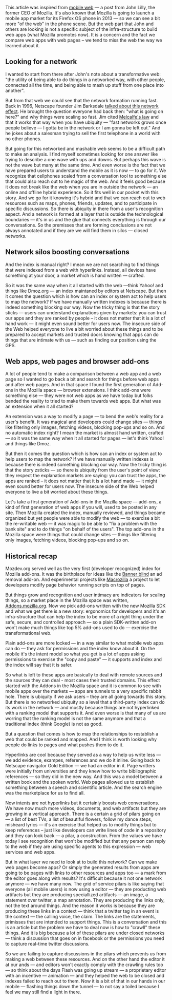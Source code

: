 This article was inspired from [mobile web](http://lilly.tumblr.com/post/38236111289/the-mobile-web) — a post from John Lilly, the former CEO of Mozilla. It's also known that Mozilla is going to launch a mobile app market for its Firefox OS phone in 2013 — so we can see a bit more "of the web" in the phone scene. But the web part that John and others are looking is not a specific subject of the infra-structure to build web apps (what Mozilla promotes now). It is a concern and the fact we compare web apps with web pages – we tend to miss the web the way we learned about it.  

## Looking for a network 

I wanted to start from there after John's note about a transformative web: "the utility of being able to do things in a networked way, with other people, connected all the time, and being able to mash up stuff from one place into another".

But from that web we could see that the network formation running fast. Back in 1996, Netscape founder Jim Barksdale [talked about this network effect](http://www.youtube.com/watch?v=wgufqTgsPsI). He brought the question everyone had back then: "what is going on here?" and why things were scaling so fast. Jim cited [Melcalfe's law](http://en.wikipedia.org/wiki/Metcalfe%27s_law) and that it works that way when you have ubiquity — "fast networks grows once people believe — I gotta be in the network or I am gonna be left out." And he jokes about a salesman trying to sell the first telephone in a world with no other phones. 

But going for this networked and mashable web seems to be a difficult path to make an analysis. I find myself sometimes looking for one answer like trying to describe a one wave with ups and downs. But perhaps this wave is not the wave but many at the same time. And even worse is the fact that we have prepared users to understand the mobile as it is now — to go for it. We recognize that cellphones scaled from a conversation tool to something else that could also reach out to he magic of the web. And it feels good because it does not break like the web when you are in outside the network — an online and offline hybrid experience. So it fits well in our pocket with this story. And we go for it knowing it's hybrid and that we can reach out to web resources such as maps, phones, friends, updates, and to participate in specific discussions. So there is ubiquity in there from a user's recognition aspect. And a network is formed at a layer that is outside the technological boundaries — it's in us and the glue that connects everything is through our conversations. So the premisses that are forming conclusions are not always annotated and if they are we will find them in silos — closed networks. 

## Network silos boosting conversations

And the index is manual right? I mean we are not searching to find things that were indexed from a web with hyperlinks. Instead, all devices have something at your door, a market which is hand written — crafted. 

So it was the same way when it all started with the web —think Yahoo! and things like Dmoz.org — an index maintaned by editors at Netscape. But then it comes the question which is how can an index or system act to help users to map the network? If we have manually written indexes is because there is indeed something blocking our way. Now the tricky thing is that the story sticks — users can understand explanations given by markets: you can trust our apps and they are ranked by people – it does not matter that it is a lot of hand work  — it might even sound better for users now. The insecure side of the Web helped everyone to live a bit worried about these things and to be prepared to accept markets and trusted doors knowing that apps can do things that are intimate with us — such as finding our position using the GPS. 

## Web apps, web pages and browser add-ons

A lot of people tend to make a comparison between a web app and a web page so I wanted to go back a bit and search for things before web apps and after web pages. And in that space I found the first generation of Add-ons in the Mozilla space — browser extensions. I think add-ons were something else — they were not web apps as we have today but folks bended the reality to tried to make them towards web apps. But what was an extension when it all started? 

An extension was a way to modify a page — to bend the web's reality for a user's benefit. It was magical and developers could change sites — things like filtering only images, fetching videos, blocking pop-ups and so on. And no automatic index right? I mean the market is almost hand written, crafted — so it was the same way when it all started for pages — let's think Yahoo! and things like Dmoz.

But then it comes the question which is how can an index or system act to help users to map the network? If we have manually written indexes is because there is indeed something blocking our way. Now the tricky thing is that the story zsticks — so there is ubiquity from the user's point of view: they respect the explanation markets are saying: you can trust the apps, the apps are ranked – it does not matter that it is a lot hand made — it might even sound better for users now. The insecure side of the Web helped everyone to live a bit worried about these things. 

Let's take a first generation of Add-ons in the Mozilla space — add-ons, a kind of first generation of web apps if you will, used to be posted in any site. Then Mozilla created the index, manually reviewed, and things became organized but yet people were able to modify the web — to exercise a bit the re-writable web — it was magic to be able to "fix a problem with the bank site" and to do things "on behalf of the users". The top add-ons in the Mozilla space were things that could change sites — things like filtering only images, fetching videos, blocking pop-ups and so on. 

## Historical recap

Mozdev.org served well as the very first (developer recognized) index for Mozilla add-ons. It was the birthplace for ideas like the [Banner blind](http://bannerblind.mozdev.org/) an ad removal add-on. And experimental projects like [Macrozilla](http://macrozilla.mozdev.org/) a project to let developers modify page behavior running scripts on top of pages. 

But things grow and recognition and user intimacy are indicators for scaling things, so a market place in the Mozilla space was written, [Addons.mozilla.org](http://addons.mozilla.org). Now we pick add-ons written with the new Mozilla SDK and what we get there is a new story: ergonomics for developers and it's an infra-structure that can help the index to be more of a right thing under the safe, secure, and controlled approach — so a plain SDK-written add-on won't make much things like top 5% add-ons used to do — exercise the transformational web. 

Plain add-ons are more locked — in a way similar to what mobile web apps can do — they ask for permissions and the index know about it. On the mobile it's the intent model so what you get is a lot of apps asking permissions to exercise the "copy and paste" — it supports and index and the index will say that it is safer. 

So what is left to these apps are basically to deal with remote sources and the sources they can deal - most cases their trusted domains. This effect started with the Addons in the Mozilla space and it is common to see with mobile apps over the markets — apps are tunnels to a very specific rabbit hole. There is ubiquity if we ask users – they are all going towards this story. But there is no networked ubiquity so a level that a third-party index can do its work in the network — and mostly because things are not hyperlinked with a ranking model that supports it. And even worse is that many of us are worring that the ranking model is not the same anymore and that a traditional index (think Google) is not as good.

But a question that comes is how to map the relationships to restablish a web that could be ranked and mapped. And I think is worth looking why people do links to pages and what pushes them to do it. 

Hyperlinks are cool because they served as a way to help us write less — we add evidence, exampes, references and we do it inline. Going back to Netscape navigator Gold Edition — we had an editor in it. Page writters were initially from universities and they knew how to write bibliographic references — so they did in the new way. And this was a model between a written book and the spoken world. Web pages allowed us to establish something between a speech and scientific article. And the search engine was the marketplace for us to find all. 

Now intents are not hyperlinks but it certainly boosts web conversations. We have now much more videos, documents, and web artifacts but they are growing in a vertical approach. There is a certain a grid of pilars going on — a list of best TVs, a list of beautiful flowers, follow my dance steps, misheard lyrics — it's an exercise that helped us to modify things but to keep references – just like developers can write lines of code in a repository and they can look back — a pilar, a construction. From the values we have today I see recognition that won't be modified but that any person can reply to the web if they are using specific agents to this expression — web services and web apps. 

But in what layer we need to look at to build this network? Can we make web pages become apps? Or simply the generated results from apps are going to be pages with links to other resources and apps too — a mark from the editor goes along with results? It's difficult because it not one network anymore — we have many now. The grid of service pilars is like saying that everyone (all mobile users) is now using a editor — they are producting web artifacts but they are producing speciallized artifacts — an image, a statement over twitter, a map annotation. They are producing the links only, not the text around things. And the reason it works is because they are producing these links in a context — think that a twitter tag in an event is the context — the calling voice, the claim. The links are the statements, primisses that are intended to support things. This is a conversation and this is an article but the problem we have to deal now is how to "crawll" these things. And it is big because a lot of these pilars are under closed networks — think a discussion that goes on in facebook or the permissions you need to capture real-time twitter discussions. 

So we are failing to capture discussions in the pilars which prevents us from making a web between these resources. And on the other hand the editor it at our ands — and editors won't exactly comply with the crawling rules too — so think about the days Flash was going up stream — a proprietary editor with an incentive — animation — and they helped the web to be closed and indexes failed to reach out to them. Now it is a bit of that in our hands in our mobile — flashing things down the tunnel — to not say a toiled because I feel we may still find a light in there. 

